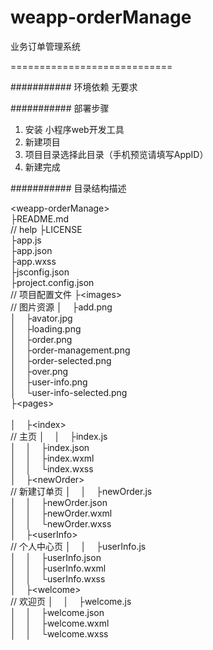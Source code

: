 # weapp-orderManage
业务订单管理系统

============================



########### 环境依赖
无要求

########### 部署步骤
1. 安装 小程序web开发工具
2. 新建项目
3. 项目目录选择此目录（手机预览请填写AppID）
4. 新建完成

########### 目录结构描述

&lt;weapp-orderManage&gt;<br>
├README.md<br>                              // help
├LICENSE<br>
├app.js<br>
├app.json<br>
├app.wxss<br>
├jsconfig.json<br>
├project.config.json<br>                    // 项目配置文件
├&lt;images&gt;<br>                         // 图片资源
│&nbsp;&nbsp;&nbsp;&nbsp;├add.png<br>
│&nbsp;&nbsp;&nbsp;&nbsp;├avator.jpg<br>
│&nbsp;&nbsp;&nbsp;&nbsp;├loading.png<br>
│&nbsp;&nbsp;&nbsp;&nbsp;├order.png<br>
│&nbsp;&nbsp;&nbsp;&nbsp;├order-management.png<br>
│&nbsp;&nbsp;&nbsp;&nbsp;├order-selected.png<br>
│&nbsp;&nbsp;&nbsp;&nbsp;├over.png<br>
│&nbsp;&nbsp;&nbsp;&nbsp;├user-info.png<br>
│&nbsp;&nbsp;&nbsp;&nbsp;└user-info-selected.png<br>
├&lt;pages&gt;<br>                       
│&nbsp;&nbsp;&nbsp;&nbsp;├&lt;index&gt;<br>    // 主页
│&nbsp;&nbsp;&nbsp;&nbsp;│&nbsp;&nbsp;&nbsp;&nbsp;├index.js<br>
│&nbsp;&nbsp;&nbsp;&nbsp;│&nbsp;&nbsp;&nbsp;&nbsp;├index.json<br>
│&nbsp;&nbsp;&nbsp;&nbsp;│&nbsp;&nbsp;&nbsp;&nbsp;├index.wxml<br>
│&nbsp;&nbsp;&nbsp;&nbsp;│&nbsp;&nbsp;&nbsp;&nbsp;└index.wxss<br>
│&nbsp;&nbsp;&nbsp;&nbsp;├&lt;newOrder&gt;<br>    // 新建订单页
│&nbsp;&nbsp;&nbsp;&nbsp;│&nbsp;&nbsp;&nbsp;&nbsp;├newOrder.js<br>
│&nbsp;&nbsp;&nbsp;&nbsp;│&nbsp;&nbsp;&nbsp;&nbsp;├newOrder.json<br>
│&nbsp;&nbsp;&nbsp;&nbsp;│&nbsp;&nbsp;&nbsp;&nbsp;├newOrder.wxml<br>
│&nbsp;&nbsp;&nbsp;&nbsp;│&nbsp;&nbsp;&nbsp;&nbsp;└newOrder.wxss<br>
│&nbsp;&nbsp;&nbsp;&nbsp;├&lt;userInfo&gt;<br>     // 个人中心页
│&nbsp;&nbsp;&nbsp;&nbsp;│&nbsp;&nbsp;&nbsp;&nbsp;├userInfo.js<br>
│&nbsp;&nbsp;&nbsp;&nbsp;│&nbsp;&nbsp;&nbsp;&nbsp;├userInfo.json<br>
│&nbsp;&nbsp;&nbsp;&nbsp;│&nbsp;&nbsp;&nbsp;&nbsp;├userInfo.wxml<br>
│&nbsp;&nbsp;&nbsp;&nbsp;│&nbsp;&nbsp;&nbsp;&nbsp;└userInfo.wxss<br>
│&nbsp;&nbsp;&nbsp;&nbsp;├&lt;welcome&gt;<br>     // 欢迎页
│&nbsp;&nbsp;&nbsp;&nbsp;│&nbsp;&nbsp;&nbsp;&nbsp;├welcome.js<br>
│&nbsp;&nbsp;&nbsp;&nbsp;│&nbsp;&nbsp;&nbsp;&nbsp;├welcome.json<br>
│&nbsp;&nbsp;&nbsp;&nbsp;│&nbsp;&nbsp;&nbsp;&nbsp;├welcome.wxml<br>
│&nbsp;&nbsp;&nbsp;&nbsp;│&nbsp;&nbsp;&nbsp;&nbsp;└welcome.wxss<br>
